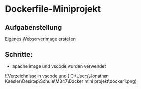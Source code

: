 # Dockerfile-Miniprojekt
## Aufgabenstellung
Eigenes Webserverimage erstellen

## Schritte:
* apache image und vscode wurden verwendet

![Verzeichnisse in vscode und ](C:\Users\Jonathan Kaesler\Desktop\Schule\M347\Docker mini projekt\docker1.png)

